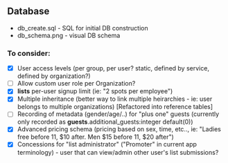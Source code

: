 ## Database
* db_create.sql - SQL for initial DB construction
* db_schema.png - visual DB schema

### To consider:
- [X] User access levels (per group, per user? static, defined by service, defined by organization?)
- [ ] Allow custom user role per Organization?
- [X] __lists__ per-user signup limit (ie: "2 spots per employee")
- [X] Multiple inheritance (better way to link multiple heirarchies - ie: user belongs to multiple organizations) [Refactored into reference tables]
- [ ] Recording of metadata (gender/age/..) for "plus one" guests (currently only recorded as __guests__.additional_guests:integer default(0))
- [X] Advanced pricing schema (pricing based on sex, time, etc.., ie: "Ladies free before 11, $10 after. Men $15 before 11, $20 after")
- [X] Concessions for "list administrator" ("Promoter" in current app terminology) - user that can view/admin other user's list submissions?